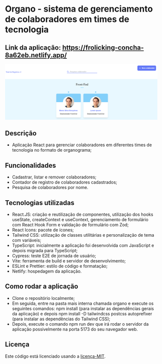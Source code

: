 # Organo - sistema de gerenciamento de colaboradores em times de tecnologia
## Link da aplicação: https://frolicking-concha-8a62eb.netlify.app/
![Organo app](./organo/public/images/organo.png)
## Descrição
- Aplicação React para gerenciar colaboradores em diferentes times de tecnologia no formato de organograma;
## Funcionalidades
- Cadastrar, listar e remover colaboradores;
- Contador de registro de colaboradores cadastrados;
- Pesquisa de colaboradores por nome.
## Tecnologias utilizadas
- React.JS: criação e reutilização de componentes, utilização dos hooks useState, createContext e useContext, gerenciamento de formulário com React Hook Form e validação de formulário com Zod;
- React Icons: pacote de ícones;
- Tailwind CSS: utilização de classes utilitárias e personalização de tema com variáveis;
- TypeScript: inicialmente a aplicação foi desenvolvida com JavaScript e depois migrada para TypeScript;
- Cypress: teste E2E de jornada de usuário;
- Vite: ferramenta de build e servidor de desenvolvimento;
- ESLint e Prettier: estilo de código e formatação;
- Netlify: hospedagem da aplicação.
## Como rodar a aplicação
- Clone o repositório localmente;
- Em seguida, entre na pasta mais interna chamada organo e execute os seguintes comandos: npm install (para instalar as dependências gerais da aplicação) e depois npm install -D tailwindcss postcss autoprefixer (para instalar as dependências do Tailwind CSS);
- Depois, execute o comando npm run dev que irá rodar o servidor da aplicação possivelmente na porta 5173 do seu navegador web.   
## Licença
Este código está licenciado usando a [licença-MIT](./LICENSE).
